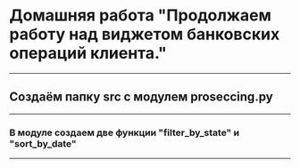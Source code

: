 # Домашняя работа "Продолжаем работу над виджетом банковских операций клиента."
___
## Создаём папку src с модулем proseccing.py
___
### В модуле создаем две функции "filter_by_state" и "sort_by_date"
___
